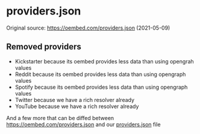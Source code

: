 # providers.json

Original source: <https://oembed.com/providers.json> (2021-05-09)

## Removed providers

- Kickstarter because its oembed provides less data than using opengrah values
- Reddit because its oembed provides less data than using opengraph values
- Spotify because its oembed provides less data than using opengraph values
- Twitter because we have a rich resolver already
- YouTube because we have a rich resolver already

And a few more that can be diffed between <https://oembed.com/providers.json> and our [providers.json](data/providers.json) file
